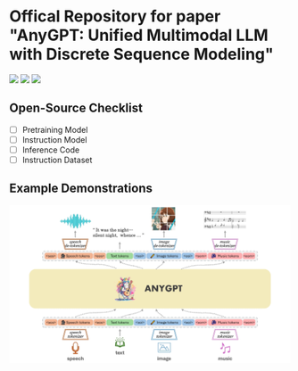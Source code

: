 # Offical Repository for paper "AnyGPT: Unified Multimodal LLM with Discrete Sequence Modeling"
<a href='https://junzhan2000.github.io/AnyGPT.github.io/'><img src='https://img.shields.io/badge/Project-Page-Green'></a>  <a href='https://arxiv.org/pdf/2402.12226.pdf'><img src='https://img.shields.io/badge/Paper-Arxiv-red'></a> [![](https://img.shields.io/badge/Datasets-AnyInstruct-yellow)](https://huggingface.co/datasets/fnlp/AnyInstruct/blob/main/README.md)


## Open-Source Checklist
- [ ] Pretraining Model
- [ ] Instruction Model
- [ ] Inference Code
- [ ] Instruction Dataset

## Example Demonstrations
[![视频标题](static/images/model1.jpg)](http://www.youtube.com/watch?v=oW3E3pIsaRg)